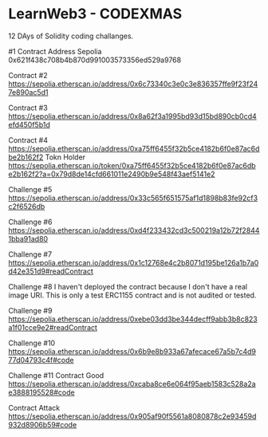 # LearnWeb3 - CODEXMAS
12 DAys of Solidity coding challanges.

#1
Contract Address Sepolia
0x621f438c708b4b870d991003573356ed529a9768

Contract #2
https://sepolia.etherscan.io/address/0x6c73340c3e0c3e836357ffe9f23f247e890ac5d1

Contract #3
https://sepolia.etherscan.io/address/0x8a62f3a1995bd93d15bd890cb0cd4efd450f5b1d

Contract #4
https://sepolia.etherscan.io/address/0xa75ff6455f32b5ce4182b6f0e87ac6dbe2b162f2
Tokn Holder 
https://sepolia.etherscan.io/token/0xa75ff6455f32b5ce4182b6f0e87ac6dbe2b162f2?a=0x79d8de14cfd661011e2490b9e548f43aef5141e2

Challenge #5
https://sepolia.etherscan.io/address/0x33c565f651575af1d1898b83fe92cf3c2f6526db

Challenge #6
https://sepolia.etherscan.io/address/0xd4f233432cd3c500219a12b72f28441bba91ad80

Challenge #7
https://sepolia.etherscan.io/address/0x1c12768e4c2b8071d195be126a1b7a0d42e351d9#readContract

Challenge #8
I haven't deployed the contract because I don't have a real image URI. This is only a test ERC1155 contract and is not audited or tested.

Challenge #9
https://sepolia.etherscan.io/address/0xebe03dd3be344decff9abb3b8c823a1f01cce9e2#readContract

Challenge #10
https://sepolia.etherscan.io/address/0x6b9e8b933a67afecace67a5b7c4d977d04793c4f#code

Challenge #11
Contract Good https://sepolia.etherscan.io/address/0xcaba8ce6e064f95aeb1583c528a2ae3888195528#code

Contract Attack https://sepolia.etherscan.io/address/0x905af90f5561a8080878c2e93459d932d8906b59#code